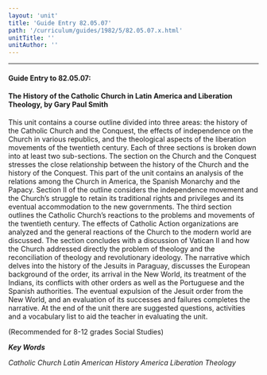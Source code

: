 ```yaml
---
layout: 'unit'
title: 'Guide Entry 82.05.07'
path: '/curriculum/guides/1982/5/82.05.07.x.html'
unitTitle: ''
unitAuthor: ''
---
```


<body>
<hr/>
 <h4>
  Guide Entry to 82.05.07:
 </h4>
 <h4>
  The History of the Catholic Church in Latin America and Liberation Theology, by Gary Paul Smith
 </h4>
 This unit contains a course outline divided into three areas: the history of the Catholic Church and the Conquest, the effects of independence on the Church in various republics, and the theological aspects of the liberation movements of the twentieth century.  Each of three sections is broken down into at least two sub-sections.  The section on the Church and the Conquest stresses the close relationship between the history of the Church and the history of the Conquest. This part of the unit contains an analysis of the relations among the Church in America, the Spanish Monarchy and the Papacy.  Section II of the outline considers the independence movement and the Church’s struggle to retain its traditional rights and privileges and its eventual accommodation to the new governments.  The third section outlines the Catholic Church’s reactions to the problems and movements of the twentieth century.  The effects of Catholic Action organizations are analyzed and the general reactions of the Church to the modern world are discussed.  The section concludes with a discussion of Vatican II and how the Church addressed directly the problem of theology and the reconciliation of theology and revolutionary ideology.  The narrative which delves into the history of the Jesuits in Paraguay, discusses the European background of the order, its arrival in the New World, its treatment of the Indians, its conflicts with other orders as well as the Portuguese and the Spanish authorities.  The eventual expulsion of the Jesuit order from the New World, and an evaluation of its successes and failures completes the narrative.  At the end of the unit there are suggested questions, activities and a vocabulary list to aid the teacher in evaluating the unit.
 <p>
  (Recommended for 8-12 grades Social Studies)
 </p>
<p>
  <b>
   <i>
    Key Words
   </i>
  </b>
  <br/>
 </p>
 <p>
  <i>
   Catholic Church Latin American History America Liberation Theology
  </i>
 </p>

</body>

